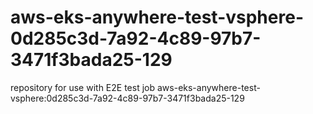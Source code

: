 # aws-eks-anywhere-test-vsphere-0d285c3d-7a92-4c89-97b7-3471f3bada25-129
repository for use with E2E test job aws-eks-anywhere-test-vsphere:0d285c3d-7a92-4c89-97b7-3471f3bada25-129
